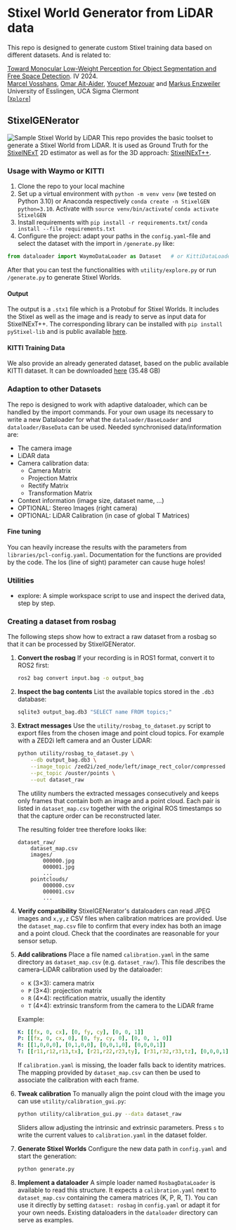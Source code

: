# Stixel World Generator from LiDAR data
This repo is designed to generate custom Stixel training data based on different datasets. And is related to:

[Toward Monocular Low-Weight Perception for Object Segmentation and Free Space Detection](https://ieeexplore.ieee.org/Xplore/home.jsp). IV 2024.\
[Marcel Vosshans](https://scholar.google.de/citations?user=_dbcdr4AAAAJ&hl=en), [Omar Ait-Aider](https://scholar.google.fr/citations?user=NIdLQnUAAAAJ&hl=en), [Youcef Mezouar](https://youcef-mezouar.wixsite.com/ymezouar) and [Markus Enzweiler](https://markus-enzweiler.de/)\
University of Esslingen, UCA Sigma Clermont\
[[`Xplore`](https://ieeexplore.ieee.org/Xplore/home.jsp)]
## StixelGENerator
![Sample Stixel World by LiDAR](/docs/imgs/sample_stixel_world.png)
This repo provides the basic toolset to generate a Stixel World from LiDAR. It is used as Ground Truth for 
the [StixelNExT](https://github.com/MarcelVSHNS/StixelNExT) 2D estimator as well as for the 3D approach: [StixelNExT++](https://github.com/MarcelVSHNS/StixelNExT_Pro).

### Usage with Waymo or KITTI
1. Clone the repo to your local machine
2. Set up a virtual environment with `python -m venv venv` (we tested on Python 3.10) or Anaconda respectively `conda create -n StixelGEN python=3.10`. Activate with `source venv/bin/activate`/ `conda activate StixelGEN`
3. Install requirements with `pip install -r requirements.txt`/ `conda install --file requirements.txt` 
4. Configure the project: adapt your paths in the `config.yaml`-file and select the dataset with the import in `/generate.py` like:
```python
from dataloader import WaymoDataLoader as Dataset   # or KittiDataLoader
```
After that you can test the functionalities with `utility/explore.py` or run `/generate.py` to generate Stixel Worlds.

#### Output
The output is a `.stx1` file which is a Protobuf for Stixel Worlds. It includes the Stixel as well as the image and is 
ready to serve as input data for StixelNExT++. The corresponding library can be installed with `pip install pyStixel-lib`
and is public available [here](https://github.com/MarcelVSHNS/pyStixel-lib).

#### KITTI Training Data
We also provide an already generated dataset, based on the public available KITTI dataset. It can be downloaded
[here](https://drive.google.com/drive/folders/1ft99z9F4053zDzyIDn2DZ_8qh5if-QvW?usp=sharing) (35.48 GB)

### Adaption to other Datasets
The repo is designed to work with adaptive dataloader, which can be handled by the import commands. 
For your own usage its necessary to write a new Dataloader for what the `dataloader/BaseLoader` and 
`dataloader/BaseData` can be used. Needed synchronised data/information are:
* The camera image
* LiDAR data
* Camera calibration data: 
  * Camera Matrix
  * Projection Matrix
  * Rectify Matrix
  * Transformation Matrix
* Context information (image size, dataset name, ...)
* OPTIONAL: Stereo Images (right camera)
* OPTIONAL: LiDAR Calibration (in case of global T Matrices)

#### Fine tuning
You can heavily increase the results with the parameters from `libraries/pcl-config.yaml`. 
Documentation for the functions are provided by the code. The los (line of sight) parameter can cause huge holes!

### Utilities
* explore: A simple workspace script to use and inspect the derived data, step by step.

### Creating a dataset from rosbag
The following steps show how to extract a raw dataset from a rosbag so that it can be processed by StixelGENerator.

1. **Convert the rosbag**
   If your recording is in ROS1 format, convert it to ROS2 first:
   ```bash
   ros2 bag convert input.bag -o output_bag
   ```

2. **Inspect the bag contents**
   List the available topics stored in the `.db3` database:
   ```bash
   sqlite3 output_bag.db3 "SELECT name FROM topics;"
   ```

3. **Extract messages**
   Use the `utility/rosbag_to_dataset.py` script to export files from the chosen image and point cloud topics. For example with a ZED2i left camera and an Ouster LiDAR:
   ```bash
   python utility/rosbag_to_dataset.py \
       --db output_bag.db3 \
       --image_topic /zed2i/zed_node/left/image_rect_color/compressed \
       --pc_topic /ouster/points \
       --out dataset_raw
   ```
   The utility numbers the extracted messages consecutively and keeps only
   frames that contain both an image and a point cloud. Each pair is listed in
   `dataset_map.csv` together with the original ROS timestamps so that the
   capture order can be reconstructed later.

   The resulting folder tree therefore looks like:

   ```text
   dataset_raw/
       dataset_map.csv
       images/
           000000.jpg
           000001.jpg
           ...
       pointclouds/
           000000.csv
           000001.csv
           ...
   ```

4. **Verify compatibility**
   StixelGENerator's dataloaders can read JPEG images and `x,y,z` CSV files when
   calibration matrices are provided. Use the `dataset_map.csv` file to confirm
   that every index has both an image and a point cloud. Check that the
   coordinates are reasonable for your sensor setup.

5. **Add calibrations**
   Place a file named `calibration.yaml` in the same directory as
   `dataset_map.csv` (e.g. `dataset_raw/`). This file describes the
   camera–LiDAR calibration used by the dataloader:

   - `K` (3×3): camera matrix
   - `P` (3×4): projection matrix
   - `R` (4×4): rectification matrix, usually the identity
   - `T` (4×4): extrinsic transform from the camera to the LiDAR frame

   Example:

   ```yaml
   K: [[fx, 0, cx], [0, fy, cy], [0, 0, 1]]
   P: [[fx, 0, cx, 0], [0, fy, cy, 0], [0, 0, 1, 0]]
   R: [[1,0,0,0], [0,1,0,0], [0,0,1,0], [0,0,0,1]]
   T: [[r11,r12,r13,tx], [r21,r22,r23,ty], [r31,r32,r33,tz], [0,0,0,1]]
   ```

   If `calibration.yaml` is missing, the loader falls back to identity
   matrices. The mapping provided by `dataset_map.csv` can then be used to
   associate the calibration with each frame.

6. **Tweak calibration**
   To manually align the point cloud with the image you can use
   `utility/calibration_gui.py`:
   ```bash
   python utility/calibration_gui.py --data dataset_raw
   ```
   Sliders allow adjusting the intrinsic and extrinsic parameters. Press `s` to
   write the current values to `calibration.yaml` in the dataset folder.

7. **Generate Stixel Worlds**
   Configure the new data path in `config.yaml` and start the generation:
   ```bash
   python generate.py
   ```

8. **Implement a dataloader**
   A simple loader named `RosbagDataLoader` is available to read this structure.
   It expects a `calibration.yaml` next to `dataset_map.csv` containing the
   camera matrices (K, P, R, T). You can use it directly by setting
   `dataset: rosbag` in `config.yaml` or adapt it for your own needs. Existing
   dataloaders in the `dataloader` directory can serve as examples.
